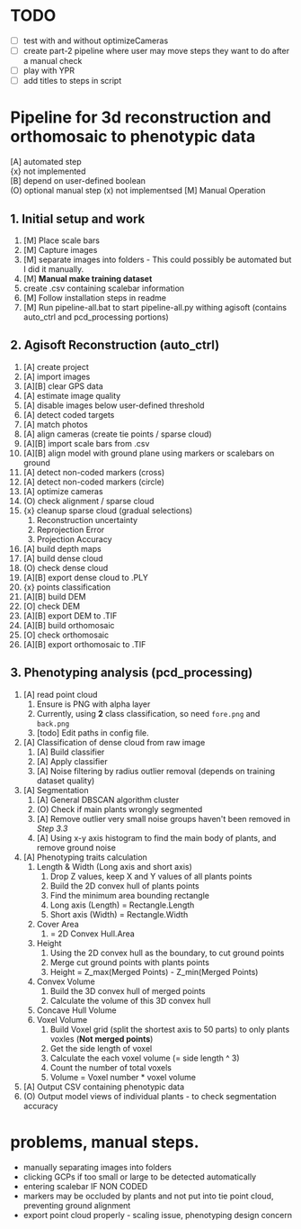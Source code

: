 # TODO

* [ ] test with and without optimizeCameras
* [ ] create part-2 pipeline where user may move steps they want to do after a manual check
* [ ] play with YPR
* [ ] add titles to steps in script

# Pipeline for 3d reconstruction and orthomosaic to phenotypic data

[A] automated step  
{x} not implemented  
[B] depend on user-defined boolean  
(O) optional manual step
(x) not implementsed
[M] Manual Operation

## 1. Initial setup and work
1. [M] Place scale bars
1. [M] Capture images
1. [M] separate images into folders - This could possibly be automated but I did it manually.
1. [M] **Manual make training dataset**
1. create .csv containing scalebar information
1. [M] Follow installation steps in readme
1. [M] Run pipeline-all.bat to start pipeline-all.py withing agisoft (contains auto_ctrl and pcd_processing portions)

## 2. Agisoft Reconstruction (auto_ctrl)
1. [A] create project
1. [A] import images
1. [A][B] clear GPS data
1. [A] estimate image quality
1. [A] disable images below user-defined threshold
1. [A] detect coded targets
1. [A] match photos
1. [A] align cameras (create tie points / sparse cloud)
1. [A][B] import scale bars from .csv
1. [A][B] align model with ground plane using markers or scalebars on ground
1. [A] detect non-coded markers (cross)
1. [A] detect non-coded markers (circle)
1. [A] optimize cameras
1. (O) check alignment / sparse cloud
1. {x} cleanup sparse cloud (gradual selections)  
    1. Reconstruction uncertainty
    1. Reprojection Error
    1. Projection Accuracy  
1. [A] build depth maps
1. [A] build dense cloud
1. (O) check dense cloud
1. [A][B] export dense cloud to .PLY
1. {x} points classification
1. [A][B] build DEM
1. [O] check DEM
1. [A][B] export DEM to .TIF
1. [A][B] build orthomosaic
1. [O] check orthomosaic
1. [A][B] export orthomosaic to .TIF   

## 3. Phenotyping analysis (pcd_processing)
1. [A] read point cloud
    1. Ensure is PNG with alpha layer
    1. Currently, using **2** class classification, so need `fore.png` and `back.png`
    1. [todo] Edit paths in config file.
1. [A] Classification of dense cloud from raw image
    1. [A] Build classifier
    1. [A] Apply classifier
    1. [A] Noise filtering by radius outlier removal (depends on training dataset quality)
1. [A] Segmentation
    1. [A] General DBSCAN algorithm cluster
    1. (O) Check if main plants wrongly segmented
    1. [A] Remove outlier very small noise groups haven't been removed in *Step 3.3*
    1. [A] Using x-y axis histogram to find the main body of plants, and remove ground noise
1. [A] Phenotyping traits calculation
    1. Length & Width (Long axis and short axis)
        1. Drop Z values, keep X and Y values of all plants points
        1. Build the 2D convex hull of plants points
        1. Find the minimum area bounding rectangle
        1. Long axis (Length) = Rectangle.Length
        1. Short axis (Width) = Rectangle.Width
    1. Cover Area
        1. = 2D Convex Hull.Area
    1. Height
        1. Using the 2D convex hull as the boundary, to cut ground points
        1. Merge cut ground points with plants points
        1. Height = Z_max(Merged Points) - Z_min(Merged Points)
    1. Convex Volume
        1. Build the 3D convex hull of merged points
        1. Calculate the volume of this 3D convex hull
    1. Concave Hull Volume
    1. Voxel Volume
        1. Build Voxel grid (split the shortest axis to 50 parts) to only plants voxles (**Not merged points**)
        1. Get the side length of voxel
        1. Calculate the each voxel volume (= side length ^ 3)
        1. Count the number of total voxels
        1. Volume = Voxel number \* voxel volume
1. [A] Output CSV containing phenotypic data
1. (O) Output model views of individual plants - to check segmentation accuracy

# problems, manual steps.
- manually separating images into folders
- clicking GCPs if too small or large to be detected automatically
- entering scalebar IF NON CODED
- markers may be occluded by plants and not put into tie point cloud, preventing ground alignment
- export point cloud properly - scaling issue, phenotyping design concern